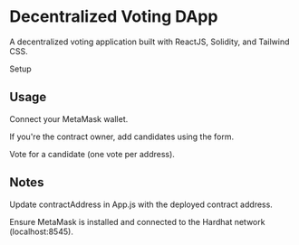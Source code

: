 <h1>Decentralized Voting DApp</h1>

<p>A decentralized voting application built with ReactJS, Solidity, and Tailwind CSS.</p>
Setup

<h2>Usage</h2>

<p>Connect your MetaMask wallet.</p>
<p>If you're the contract owner, add candidates using the form.</p>
<p>Vote for a candidate (one vote per address).</p>

<h2>Notes</h2>

<p>Update contractAddress in App.js with the deployed contract address.</p>
<p>Ensure MetaMask is installed and connected to the Hardhat network (localhost:8545).</p>

